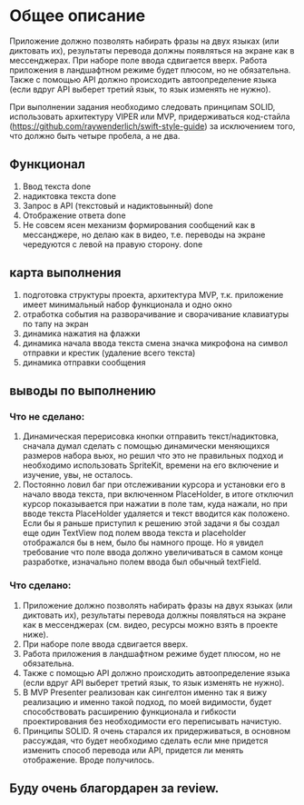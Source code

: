 #  Общее описание
Приложение должно позволять набирать фразы на двух языках (или диктовать их), результаты перевода должны появляться на экране как в мессенджерах. При наборе поле ввода сдвигается вверх. Работа приложения в ландшафтном режиме будет плюсом, но не обязательна. Также с помощью API должно происходить автоопределение языка (если вдруг API выберет третий язык, то язык изменять не нужно). 

При выполнении задания необходимо следовать принципам SOLID, использовать архитектуру VIPER или MVP, придерживаться код-стайла (https://github.com/raywenderlich/swift-style-guide) за исключением того, что должно быть четыре пробела, а не два. 
## Функционал
1. Ввод текста done
2. надиктовка текста done
3. Запрос в API (текстовый и надиктовынный) done
4. Отображение ответа done
5. Не совсем ясен механизм формирования сообщений как в мессанджере, но делаю как в видео, т.е. переводы на экране чередуются с левой на правую сторону. done

## карта выполнения
1. подготовка структуры проекта, архитектура MVP, т.к. приложение имеет минимальный набор функционала и одно окно
2. отработка события на разворачивание и сворачивание клавиатуры по тапу на экран
3. динамика нажатия на флажки
4. динамика начала ввода текста смена значка микрофона на символ отправки и крестик (удаление всего текста)
5. динамика отправки сообщения

## выводы по выполнению
### Что не сделано:
1. Динамическая перерисовка кнопки отправить текст/надиктовка, сначала думал сделать с помощью динамически меняющихся размеров набора вьюх, но решил что это не правильных подход и необходимо использовать SpriteKit, времени на его включение и изучение, увы, не осталось.
2. Постоянно ловил баг при отслеживании курсора и установки его в начало ввода текста, при включенном PlaceHolder, в итоге отключил курсор показывается при нажатии в поле там, куда нажали, но при вводе текста PlaceHolder удаляется и текст вводится как положено. Если бы я раньше приступил к решению этой задачи я бы создал еще один TextView под полем ввода текста и placeholder отображался бы в нем, было бы намного проще. Но я увидел требование что поле ввода должно увеличиваться в самом конце разработке, изначально полем ввода был обычный textField.

### Что сделано:
1. Приложение должно позволять набирать фразы на двух языках (или диктовать их), результаты перевода должны появляться на экране как в мессенджерах (см. видео, ресурсы можно взять в проекте ниже). 
2. При наборе поле ввода сдвигается вверх. 
3. Работа приложения в ландшафтном режиме будет плюсом, но не обязательна. 
4. Также с помощью API должно происходить автоопределение языка (если вдруг API выберет третий язык, то язык изменять не нужно). 
5. В MVP Presenter реализован как сингелтон именно так я вижу реализацию и именно такой подход, по моей видимости, будет способствовать расширению функционала и гибкости проектирования без необходимости его переписывать начистую.
6. Принципы SOLID. Я очень старался их придерживаться, в основном рассуждая, что будет необходимо сделать если мне придется изменить способ перевода или API, придется ли менять отображение. Вроде получилось.

## Буду очень благордарен за review.
